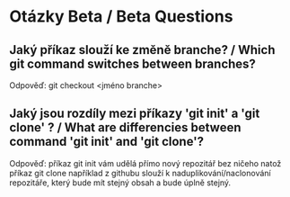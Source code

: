 # Otázky Beta / Beta Questions

## Jaký příkaz slouží ke změně branche? / Which git command switches between branches?

Odpověď: git checkout <jméno branche>

## Jaký jsou rozdíly mezi příkazy 'git init' a 'git clone' ? / What are differencies between command 'git init' and 'git clone'?

Odpověď: příkaz git init vám udělá přímo nový repozitář bez ničeho natož příkaz git clone například z githubu slouží k naduplikování/naclonování repozitáře, který bude mít stejný obsah a bude úplně stejný. 
